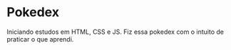 # Pokedex

Iniciando estudos em HTML, CSS e JS. Fiz essa pokedex com o intuito de praticar o que aprendi.
